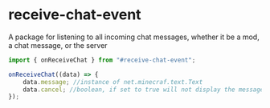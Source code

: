 # receive-chat-event

A package for listening to all incoming chat messages, whether it be a mod, a chat message, or the server

```js
import { onReceiveChat } from "#receive-chat-event";

onReceiveChat((data) => {
    data.message; //instance of net.minecraf.text.Text
    data.cancel; //boolean, if set to true will not display the message in the chat
});
```
